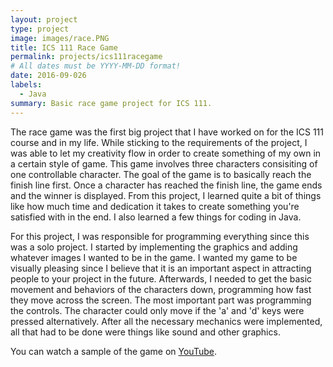 ```yaml
---
layout: project
type: project
image: images/race.PNG
title: ICS 111 Race Game
permalink: projects/ics111racegame
# All dates must be YYYY-MM-DD format!
date: 2016-09-026
labels:
  - Java
summary: Basic race game project for ICS 111.
---
```



The race game was the first big project that I have worked on for the ICS 111 course and in my life. While sticking to the requirements of the project, I was able to let my creativity flow in order to create something of my own in a certain style of game. This game involves three characters consisiting of one controllable character. The goal of the game is to basically reach the finish line first. Once a character has reached the finish line, the game ends and the winner is displayed. From this project, I learned quite a bit of things like how much time and dedication it takes to create something you're satisfied with in the end. I also learned a few things for coding in Java. 

For this project, I was responsible for programming everything since this was a solo project. I started by implementing the graphics and adding whatever images I wanted to be in the game. I wanted my game to be visually pleasing since I believe that it is an important aspect in attracting people to your project in the future. Afterwards, I needed to get the basic movement and behaviors of the characters down, programming how fast they move across the screen. The most important part was programming the controls. The character could only move if the 'a' and 'd' keys were pressed alternatively. After all the necessary mechanics were implemented, all that had to be done were things like sound and other graphics. 

You can watch a sample of the game on [YouTube](https://www.youtube.com/watch?v=pdjYUF58sPw).




